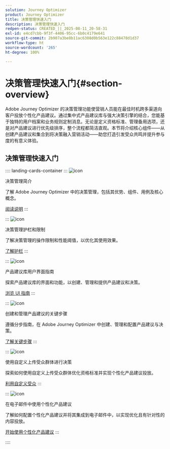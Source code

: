 ```yaml
---
solution: Journey Optimizer
product: Journey Optimizer
title: 决策管理快速入门
description: 决策管理快速入门
redpen-status: CREATED_||_2025-08-11_20-58-31
exl-id: e4cd7cbb-9f3f-4406-95cc-6b0c4179e641
source-git-commit: 2b907a3be8b11ac6308d0b563e122c88478d1d37
workflow-type: ht
source-wordcount: '265'
ht-degree: 100%

---
```


# 决策管理快速入门{#section-overview}

Adobe Journey Optimizer 的决策管理功能使营销人员能在最佳时机跨多渠道向客户投放个性化产品建议。通过集中式产品建议库与强大决策引擎的结合，您能基于独特的用户档案和业务规则定制消息。无论是定义资格标准、管理备用选项，还是对产品建议进行优先级排序，整个流程都简洁直观。本节将介绍核心组件——从创建产品建议和集合到将决策融入营销活动——助您打造引发受众共鸣并提升参与度的有意义体验。

## 决策管理快速入门

:::: landing-cards-container
:::
![icon](https://cdn.experienceleague.adobe.com/icons/book.svg?lang=zh-Hans)

决策管理简介

了解 Adobe Journey Optimizer 中的决策管理，包括其优势、组件、用例及核心概念。

[阅读说明](../using/offers/get-started/starting-offer-decisioning.md)
:::

:::
![icon](https://cdn.experienceleague.adobe.com/icons/shield-halved.svg?lang=zh-Hans)

决策管理护栏和限制

了解决策管理的操作限制和性能阈值，以优化其使用效果。

[了解护栏](../using/offers/decision-management-guardrails.md)
:::

:::
![icon](https://cdn.experienceleague.adobe.com/icons/gear.svg?lang=zh-Hans)

产品建议库用户界面指南

探索产品建议库的界面和功能，以创建、管理和提供产品建议和决策。

[浏览 UI 指南](../using/offers/get-started/user-interface.md)
:::

:::
![icon](https://cdn.experienceleague.adobe.com/icons/list-check.svg?lang=zh-Hans)

创建和管理产品建议的关键步骤

遵循分步指南，在 Adobe Journey Optimizer 中创建、管理和配置产品建议与决策。

[了解关键步骤](../using/offers/offer-library/key-steps.md)
:::

:::
![icon](https://cdn.experienceleague.adobe.com/icons/bullseye.svg?lang=zh-Hans)

使用自定义上传受众群体进行决策

探索如何使用自定义上传受众群体优化资格标准并实现个性化产品建议投放。

[利用自定义受众](../using/offers/custom-upload-decisioning.md)
:::

:::
![icon](https://cdn.experienceleague.adobe.com/icons/circle-play.svg?lang=zh-Hans)

在电子邮件中使用个性化产品建议

了解如何配置个性化产品建议并将其集成到电子邮件中，以实现优化且有针对性的内容投放。

[开始使用个性化产品建议](../using/offers/offers-e2e.md)
:::

::::
